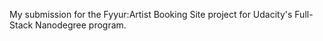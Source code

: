 My submission for the Fyyur:Artist Booking Site project for Udacity's Full-Stack Nanodegree program.
